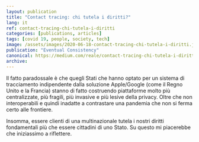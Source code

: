 ```yaml
---
layout: publication
title: "Contact tracing: chi tutela i diritti?"
lang: it
ref: contact-tracing-chi-tutela-i-diritti
categories: [publications, articles]
tags: [covid 19, people, society, tech]
image: /assets/images/2020-06-18-contact-tracing-chi-tutela-i-diritti.jpg
publication: "Eventual Consistency"
canonical: https://medium.com/reale/contact-tracing-chi-tutela-i-diritti-2eaeabd00fb9
archive:
---
```


Il fatto paradossale è che quegli Stati che hanno optato per un sistema di tracciamento indipendente dalla soluzione Apple/Google (come il Regno Unito e la Francia) stanno di fatto costruendo piattaforme molto più centralizzate, più fragili, più invasive e più lesive della privacy. Oltre che non interoperabili e quindi inadatte a contrastare una pandemia che non si ferma certo alle frontiere.

Insomma, essere clienti di una multinazionale tutela i nostri diritti fondamentali più che essere cittadini di uno Stato. Su questo mi piacerebbe che iniziassimo a riflettere.
